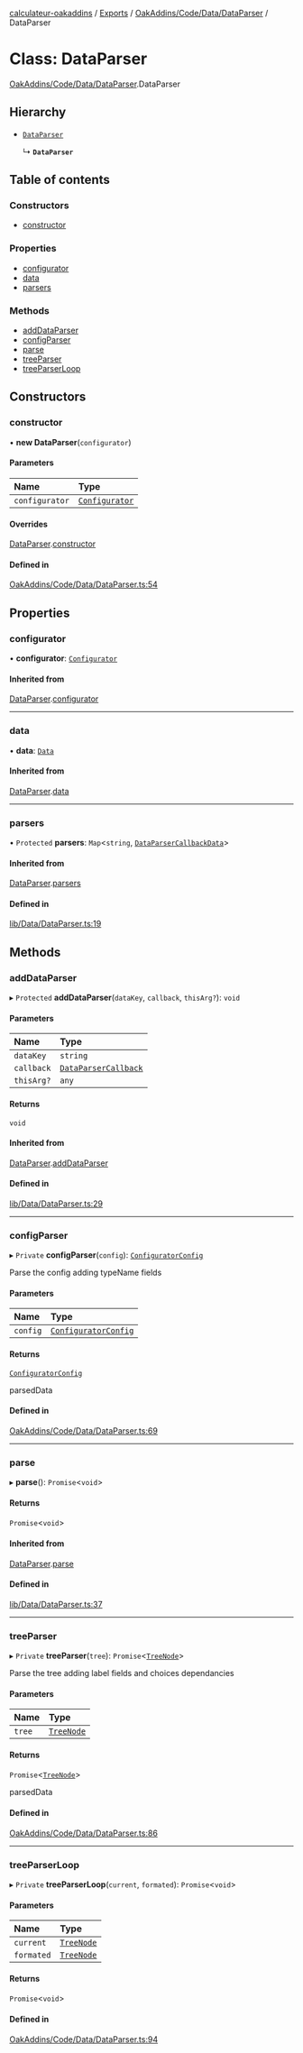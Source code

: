 [calculateur-oakaddins](../README.md) / [Exports](../modules.md) / [OakAddins/Code/Data/DataParser](../modules/oakaddins_code_data_dataparser.md) / DataParser

# Class: DataParser

[OakAddins/Code/Data/DataParser](../modules/oakaddins_code_data_dataparser.md).DataParser

## Hierarchy

- [`DataParser`](lib_data_dataparser.dataparser.md)

  ↳ **`DataParser`**

## Table of contents

### Constructors

- [constructor](oakaddins_code_data_dataparser.dataparser.md#constructor)

### Properties

- [configurator](oakaddins_code_data_dataparser.dataparser.md#configurator)
- [data](oakaddins_code_data_dataparser.dataparser.md#data)
- [parsers](oakaddins_code_data_dataparser.dataparser.md#parsers)

### Methods

- [addDataParser](oakaddins_code_data_dataparser.dataparser.md#adddataparser)
- [configParser](oakaddins_code_data_dataparser.dataparser.md#configparser)
- [parse](oakaddins_code_data_dataparser.dataparser.md#parse)
- [treeParser](oakaddins_code_data_dataparser.dataparser.md#treeparser)
- [treeParserLoop](oakaddins_code_data_dataparser.dataparser.md#treeparserloop)

## Constructors

### constructor

• **new DataParser**(`configurator`)

#### Parameters

| Name | Type |
| :------ | :------ |
| `configurator` | [`Configurator`](lib_configurator.configurator.md) |

#### Overrides

[DataParser](lib_data_dataparser.dataparser.md).[constructor](lib_data_dataparser.dataparser.md#constructor)

#### Defined in

[OakAddins/Code/Data/DataParser.ts:54](https://github.com/P0ulpy/Configurateur-OakAddins/blob/a535c84/src/OakAddins/Code/Data/DataParser.ts#L54)

## Properties

### configurator

• **configurator**: [`Configurator`](lib_configurator.configurator.md)

#### Inherited from

[DataParser](lib_data_dataparser.dataparser.md).[configurator](lib_data_dataparser.dataparser.md#configurator)

___

### data

• **data**: [`Data`](../modules/lib_configurator.md#data)

#### Inherited from

[DataParser](lib_data_dataparser.dataparser.md).[data](lib_data_dataparser.dataparser.md#data)

___

### parsers

• `Protected` **parsers**: `Map`<`string`, [`DataParserCallbackData`](../modules/lib_data_dataparser.md#dataparsercallbackdata)\>

#### Inherited from

[DataParser](lib_data_dataparser.dataparser.md).[parsers](lib_data_dataparser.dataparser.md#parsers)

#### Defined in

[lib/Data/DataParser.ts:19](https://github.com/P0ulpy/Configurateur-OakAddins/blob/a535c84/src/lib/Data/DataParser.ts#L19)

## Methods

### addDataParser

▸ `Protected` **addDataParser**(`dataKey`, `callback`, `thisArg?`): `void`

#### Parameters

| Name | Type |
| :------ | :------ |
| `dataKey` | `string` |
| `callback` | [`DataParserCallback`](../modules/lib_data_dataparser.md#dataparsercallback) |
| `thisArg?` | `any` |

#### Returns

`void`

#### Inherited from

[DataParser](lib_data_dataparser.dataparser.md).[addDataParser](lib_data_dataparser.dataparser.md#adddataparser)

#### Defined in

[lib/Data/DataParser.ts:29](https://github.com/P0ulpy/Configurateur-OakAddins/blob/a535c84/src/lib/Data/DataParser.ts#L29)

___

### configParser

▸ `Private` **configParser**(`config`): [`ConfiguratorConfig`](../modules/oakaddins_code_data_dataparser.md#configuratorconfig)

Parse the config adding typeName fields

#### Parameters

| Name | Type |
| :------ | :------ |
| `config` | [`ConfiguratorConfig`](../modules/oakaddins_code_data_dataparser.md#configuratorconfig) |

#### Returns

[`ConfiguratorConfig`](../modules/oakaddins_code_data_dataparser.md#configuratorconfig)

parsedData

#### Defined in

[OakAddins/Code/Data/DataParser.ts:69](https://github.com/P0ulpy/Configurateur-OakAddins/blob/a535c84/src/OakAddins/Code/Data/DataParser.ts#L69)

___

### parse

▸ **parse**(): `Promise`<`void`\>

#### Returns

`Promise`<`void`\>

#### Inherited from

[DataParser](lib_data_dataparser.dataparser.md).[parse](lib_data_dataparser.dataparser.md#parse)

#### Defined in

[lib/Data/DataParser.ts:37](https://github.com/P0ulpy/Configurateur-OakAddins/blob/a535c84/src/lib/Data/DataParser.ts#L37)

___

### treeParser

▸ `Private` **treeParser**(`tree`): `Promise`<[`TreeNode`](../modules/oakaddins_code_data_dataparser.md#treenode)\>

Parse the tree adding label fields and choices dependancies

#### Parameters

| Name | Type |
| :------ | :------ |
| `tree` | [`TreeNode`](../modules/oakaddins_code_data_dataparser.md#treenode) |

#### Returns

`Promise`<[`TreeNode`](../modules/oakaddins_code_data_dataparser.md#treenode)\>

parsedData

#### Defined in

[OakAddins/Code/Data/DataParser.ts:86](https://github.com/P0ulpy/Configurateur-OakAddins/blob/a535c84/src/OakAddins/Code/Data/DataParser.ts#L86)

___

### treeParserLoop

▸ `Private` **treeParserLoop**(`current`, `formated`): `Promise`<`void`\>

#### Parameters

| Name | Type |
| :------ | :------ |
| `current` | [`TreeNode`](../modules/oakaddins_code_data_dataparser.md#treenode) |
| `formated` | [`TreeNode`](../modules/oakaddins_code_data_dataparser.md#treenode) |

#### Returns

`Promise`<`void`\>

#### Defined in

[OakAddins/Code/Data/DataParser.ts:94](https://github.com/P0ulpy/Configurateur-OakAddins/blob/a535c84/src/OakAddins/Code/Data/DataParser.ts#L94)
